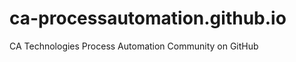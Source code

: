ca-processautomation.github.io
==============================

CA Technologies Process Automation Community on GitHub
